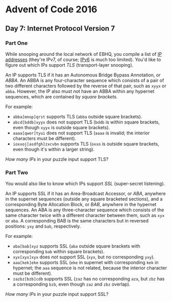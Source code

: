 # Advent of Code 2016

## Day 7: Internet Protocol Version 7

### Part One

While snooping around the local network of EBHQ, you compile a list of [IP
addresses][1] (they're IPv7, of course; [IPv6][2] is much too limited).  You'd
like to figure out which IPs support *TLS* (transport-layer snooping).

[1]: https://en.wikipedia.org/wiki/IP_address
[2]: https://en.wikipedia.org/wiki/IPv6

An IP supports TLS if it has an Autonomous Bridge Bypass Annotation, or *ABBA*.
An ABBA is any four-character sequence which consists of a pair of two
different characters followed by the reverse of that pair, such as `xyyx` or
`abba`.  However, the IP also must not have an ABBA within any hypernet
sequences, which are contained by *square brackets.*

For example:

- `abba[mnop]qrst` supports TLS (`abba` outside square brackets).
- `abcd[bddb]xyyx` does not support TLS (`bddb` is within square brackets, even
  though `xyyx` is outside square brackets).
- `aaaa[qwer]tyui` does not support TLS (`aaaa` is invalid; the interior
  characters must be different).
- `ioxxoj[asdfgh]zxcvbn` supports TLS (`oxxo` is outside square brackets, even
  though it's within a larger string).

*How many IPs* in your puzzle input support TLS?

### Part Two

You would also like to know which IPs support *SSL* (super-secret listening).

An IP supports SSL if it has an Area-Broadcast Accessor, or *ABA*, anywhere in
the supernet sequences (outside any square bracketed sections), and a
corresponding Byte Allocation Block, or *BAB*, anywhere in the hypernet
sequences.  An ABA is any three-character sequence which consists of the same
character twice with a different character between them, such as `xyx` or
`aba`.  A corresponding BAB is the same characters but in reversed positions:
`yxy` and `bab`, respectively.

For example:

- `aba[bab]xyz` supports SSL (`aba` outside square brackets with corresponding
  `bab` within square brackets).
- `xyx[xyx]xyx` does *not* support SSL (`xyx`, but no corresponding `yxy`).
- `aaa[kek]eke` supports SSL (`eke` in supernet with corresponding `kek` in
  hypernet; the `aaa` sequence is not related, because the interior character
  must be different).
- `zazbz[bzb]cdb` supports SSL (`zaz` has no corresponding `aza`, but `zbz` has
  a corresponding `bzb`, even though `zaz` and `zbz` overlap).

*How many IPs* in your puzzle input support SSL?
